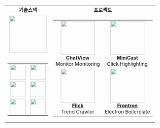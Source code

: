 <div align="center">
  
<table>
  <tr>
    <td align="center">
      <b>기술스택</b>
    </td>
    <td align="center">
      <b>프로젝트</b>
    </td>
  </tr>
  <tr>
    <td align="center">
      <a href="https://andongmin.com">
        <img src="https://andongmin.com/icon.png" height="120px">
      </a>
      <br/><br/>
      <table>
        <tr>
          <td align="center">
            <a href="https://andongmin.com/docs/react">
              <img src="https://andongmin.com/lecture/react.svg" height="50px"/>
            </a>
          </td>
          <td align="center">
            <a href="https://andongmin.com/docs/typescript">
              <img src="https://andongmin.com/lecture/typescript.svg" height="50px"/>
            </a>
          </td>
        </tr>
        <tr>
          <td align="center">
            <a href="https://andongmin.com/docs/next">
              <img src="https://andongmin.com/lecture/next.svg" height="50px"/>
            </a>
          </td>
          <td align="center">
            <a href="https://andongmin.com//blog/1">
              <img src="https://andongmin.com/lecture/electron.svg" height="50px"/>
            </a>
          </td>
        </tr>
        <tr>
          <td align="center">
            <a href="https://andongmin.com/docs/cpp">
              <img src="https://andongmin.com/lecture/cpp.svg" height="50px"/>
            </a>
          </td>
          <td align="center">
            <a href="https://andongmin.com/docs/unrealCpp">
              <img src="https://andongmin.com/lecture/unreal.svg" height="50px"/>
            </a>
          </td>
        </tr>
      </table>
    </td>
    <td align="center">
      <table>
        <tr>
          <td align="center">
            <a href="https://chat-view.andongmin.com">
              <img src="https://chat-view.andongmin.com/chat-view.svg" height="110px">
            </a>
            <br />
            <strong><a href="https://chat-view.andongmin.com">ChatView</a></strong>
            <br />
            Monitor Monitoring
          </td>
          <td align="center">
            <a href="https://mini-cast.andongmin.com">
              <img src="https://mini-cast.andongmin.com/mini-cast.svg" height="110px">
            </a>
            <br />
            <strong><a href="https://mini-cast.andongmin.com">MiniCast</a></strong>
            <br />
            Click Highlighting
          </td>
      </tr>
      <tr>
          <td align="center">
            <a href="https://flick.andongmin.com">
              <img src="https://flick.andongmin.com/flick.svg" height="110px">
            </a>
            <br />
            <strong><a href="https://flick.andongmin.com">Flick</a></strong>
            <br />
            Trend Crawler
          </td>
          <td align="center">
            <a href="https://frontron.andongmin.com">
              <img src="https://frontron.andongmin.com/frontron.svg" height="110px">
            </a>
            <br />
            <strong><a href="https://frontron.andongmin.com">Frontron</a></strong>
            <br />
            Electron Boilerplate
          </td>
        </tr>
      </table>
    </td>
  </tr>
</table>

</div>
